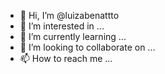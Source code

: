 - 👋 Hi, I’m @luizabenattto
- 👀 I’m interested in ...
- 🌱 I’m currently learning ...
- 💞️ I’m looking to collaborate on ...
- 📫 How to reach me ...

<!---
luizabenattto/luizabenattto is a ✨ special ✨ repository because its `README.md` (this file) appears on your GitHub profile.
You can click the Preview link to take a look at your changes.
--->
